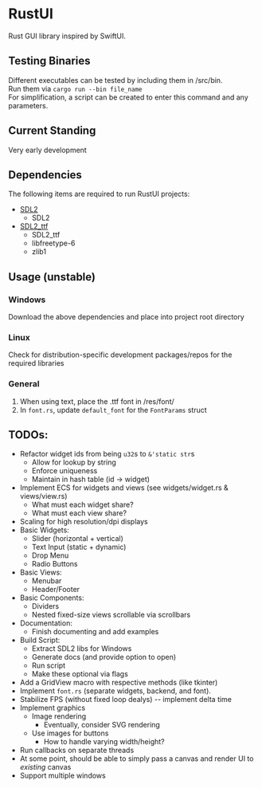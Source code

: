 # RustUI
Rust GUI library inspired by SwiftUI.

## Testing Binaries
Different executables can be tested by including them in /src/bin.  
Run them via `cargo run --bin file_name`  
For simplification, a script can be created to enter this command and any parameters.

## Current Standing
Very early development

## Dependencies
The following items are required to run RustUI projects:
- [SDL2](https://www.libsdl.org/download-2.0.php)
  - SDL2
- [SDL2_ttf](https://www.libsdl.org/projects/SDL_ttf/)
  - SDL2_ttf
  - libfreetype-6
  - zlib1

## Usage (unstable)
### Windows
Download the above dependencies and place into project root directory
### Linux
Check for distribution-specific development packages/repos for the required libraries
### General
1. When using text, place the .ttf font in /res/font/
2. In `font.rs`, update `default_font` for the `FontParams` struct

## TODOs:
- Refactor widget ids from being `u32`s to `&'static str`s
  - Allow for lookup by string
  - Enforce uniqueness
  - Maintain in hash table (id -> widget)
- Implement ECS for widgets and views (see widgets/widget.rs & views/view.rs)
  - What must each widget share?
  - What must each view share?
- Scaling for high resolution/dpi displays
- Basic Widgets:
  - Slider (horizontal + vertical)
  - Text Input (static + dynamic)
  - Drop Menu
  - Radio Buttons
- Basic Views:
  - Menubar
  - Header/Footer
- Basic Components:
  - Dividers
  - Nested fixed-size views scrollable via scrollbars
- Documentation:
  - Finish documenting and add examples
- Build Script:
  - Extract SDL2 libs for Windows
  - Generate docs (and provide option to open)
  - Run script
  - Make these optional via flags
- Add a GridView macro with respective methods (like tkinter)
- Implement `font.rs` (separate widgets, backend, and font).
- Stabilize FPS (without fixed loop dealys) -- implement delta time
- Implement graphics
  - Image rendering
    - Eventually, consider SVG rendering
  - Use images for buttons
    - How to handle varying width/height?
- Run callbacks on separate threads
- At some point, should be able to simply pass a canvas and render UI to *existing* canvas
- Support multiple windows